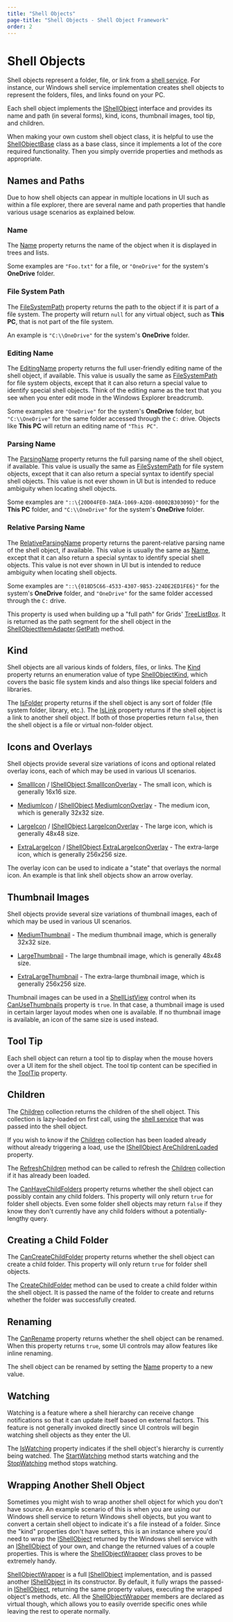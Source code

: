 ```yaml
---
title: "Shell Objects"
page-title: "Shell Objects - Shell Object Framework"
order: 2
---
```

# Shell Objects

Shell objects represent a folder, file, or link from a [shell service](shell-services.md).  For instance, our Windows shell service implementation creates shell objects to represent the folders, files, and links found on your PC.

Each shell object implements the [IShellObject](xref:ActiproSoftware.Shell.IShellObject) interface and provides its name and path (in several forms), kind, icons, thumbnail images, tool tip, and children.

When making your own custom shell object class, it is helpful to use the [ShellObjectBase](xref:ActiproSoftware.Shell.ShellObjectBase) class as a base class, since it implements a lot of the core required functionality.  Then you simply override properties and methods as appropriate.

## Names and Paths

Due to how shell objects can appear in multiple locations in UI such as within a file explorer, there are several name and path properties that handle various usage scenarios as explained below.

### Name

The [Name](xref:ActiproSoftware.Shell.IShellObject.Name) property returns the name of the object when it is displayed in trees and lists.

Some examples are `"Foo.txt"` for a file, or `"OneDrive"` for the system's **OneDrive** folder.

### File System Path

The [FileSystemPath](xref:ActiproSoftware.Shell.IShellObject.FileSystemPath) property returns the path to the object if it is part of a file system.  The property will return `null` for any virtual object, such as **This PC**, that is not part of the file system.

An example is `"C:\\OneDrive"` for the system's **OneDrive** folder.

### Editing Name

The [EditingName](xref:ActiproSoftware.Shell.IShellObject.EditingName) property returns the full user-friendly editing name of the shell object, if available.  This value is usually the same as [FileSystemPath](xref:ActiproSoftware.Shell.IShellObject.FileSystemPath) for file system objects, except that it can also return a special value to identify special shell objects.  Think of the editing name as the text that you see when you enter edit mode in the Windows Explorer breadcrumb.

Some examples are `"OneDrive"` for the system's **OneDrive** folder, but `"C:\\OneDrive"` for the same folder accessed through the `C:` drive.  Objects like **This PC** will return an editing name of `"This PC"`.

### Parsing Name

The [ParsingName](xref:ActiproSoftware.Shell.IShellObject.ParsingName) property returns the full parsing name of the shell object, if available.  This value is usually the same as [FileSystemPath](xref:ActiproSoftware.Shell.IShellObject.FileSystemPath) for file system objects, except that it can also return a special syntax to identify special shell objects.  This value is not ever shown in UI but is intended to reduce ambiguity when locating shell objects.

Some examples are `"::\{20D04FE0-3AEA-1069-A2D8-08002B30309D}"` for the **This PC** folder, and `"C:\\OneDrive"` for the system's **OneDrive** folder.

### Relative Parsing Name

The [RelativeParsingName](xref:ActiproSoftware.Shell.IShellObject.RelativeParsingName) property returns the parent-relative parsing name of the shell object, if available.  This value is usually the same as [Name](xref:ActiproSoftware.Shell.IShellObject.Name), except that it can also return a special syntax to identify special shell objects.  This value is not ever shown in UI but is intended to reduce ambiguity when locating shell objects.

Some examples are `"::\{018D5C66-4533-4307-9B53-224DE2ED1FE6}"` for the system's **OneDrive** folder, and `"OneDrive"` for the same folder accessed through the `C:` drive.

This property is used when building up a "full path" for Grids' [TreeListBox](xref:@ActiproUIRoot.Controls.Grids.TreeListBox).  It is returned as the path segment for the shell object in the [ShellObjectItemAdapter](xref:@ActiproUIRoot.Controls.Shell.ShellObjectItemAdapter).[GetPath](xref:@ActiproUIRoot.Controls.Shell.ShellObjectItemAdapter.GetPath*) method.

## Kind

Shell objects are all various kinds of folders, files, or links.  The [Kind](xref:ActiproSoftware.Shell.IShellObject.Kind) property returns an enumeration value of type [ShellObjectKind](xref:ActiproSoftware.Shell.ShellObjectKind), which covers the basic file system kinds and also things like special folders and libraries.

The [IsFolder](xref:ActiproSoftware.Shell.IShellObject.IsFolder) property returns if the shell object is any sort of folder (file system folder, library, etc.).  The [IsLink](xref:ActiproSoftware.Shell.IShellObject.IsLink) property returns if the shell object is a link to another shell object.  If both of those properties return `false`, then the shell object is a file or virtual non-folder object.

## Icons and Overlays

Shell objects provide several size variations of icons and optional related overlay icons, each of which may be used in various UI scenarios.

- [SmallIcon](xref:ActiproSoftware.Shell.IShellObject.SmallIcon) / [IShellObject](xref:ActiproSoftware.Shell.IShellObject).[SmallIconOverlay](xref:ActiproSoftware.Shell.IShellObject.SmallIconOverlay) - The small icon, which is generally 16x16 size.

- [MediumIcon](xref:ActiproSoftware.Shell.IShellObject.MediumIcon) / [IShellObject](xref:ActiproSoftware.Shell.IShellObject).[MediumIconOverlay](xref:ActiproSoftware.Shell.IShellObject.MediumIconOverlay) - The medium icon, which is generally 32x32 size.

- [LargeIcon](xref:ActiproSoftware.Shell.IShellObject.LargeIcon) / [IShellObject](xref:ActiproSoftware.Shell.IShellObject).[LargeIconOverlay](xref:ActiproSoftware.Shell.IShellObject.LargeIconOverlay) - The large icon, which is generally 48x48 size.

- [ExtraLargeIcon](xref:ActiproSoftware.Shell.IShellObject.ExtraLargeIcon) / [IShellObject](xref:ActiproSoftware.Shell.IShellObject).[ExtraLargeIconOverlay](xref:ActiproSoftware.Shell.IShellObject.ExtraLargeIconOverlay) - The extra-large icon, which is generally 256x256 size.

The overlay icon can be used to indicate a "state" that overlays the normal icon.  An example is that link shell objects show an arrow overlay.

## Thumbnail Images

Shell objects provide several size variations of thumbnail images, each of which may be used in various UI scenarios.

- [MediumThumbnail](xref:ActiproSoftware.Shell.IShellObject.MediumThumbnail) - The medium thumbnail image, which is generally 32x32 size.

- [LargeThumbnail](xref:ActiproSoftware.Shell.IShellObject.LargeThumbnail) - The large thumbnail image, which is generally 48x48 size.

- [ExtraLargeThumbnail](xref:ActiproSoftware.Shell.IShellObject.ExtraLargeThumbnail) - The extra-large thumbnail image, which is generally 256x256 size.

Thumbnail images can be used in a [ShellListView](../shelllistview.md) control when its [CanUseThumbnails](xref:@ActiproUIRoot.Controls.Shell.ShellListView.CanUseThumbnails) property is `true`.  In that case, a thumbnail image is used in certain larger layout modes when one is available.  If no thumbnail image is available, an icon of the same size is used instead.

## Tool Tip

Each shell object can return a tool tip to display when the mouse hovers over a UI item for the shell object.  The tool tip content can be specified in the [ToolTip](xref:ActiproSoftware.Shell.IShellObject.ToolTip) property.

## Children

The [Children](xref:ActiproSoftware.Shell.IShellObject.Children) collection returns the children of the shell object.  This collection is lazy-loaded on first call, using the [shell service](shell-services.md) that was passed into the shell object.

If you wish to know if the [Children](xref:ActiproSoftware.Shell.IShellObject.Children) collection has been loaded already without already triggering a load, use the [IShellObject](xref:ActiproSoftware.Shell.IShellObject).[AreChildrenLoaded](xref:ActiproSoftware.Shell.IShellObject.AreChildrenLoaded) property.

The [RefreshChildren](xref:ActiproSoftware.Shell.IShellObject.RefreshChildren*) method can be called to refresh the [Children](xref:ActiproSoftware.Shell.IShellObject.Children) collection if it has already been loaded.

The [CanHaveChildFolders](xref:ActiproSoftware.Shell.IShellObject.CanHaveChildFolders) property returns whether the shell object can possibly contain any child folders.  This property will only return `true` for folder shell objects.  Even some folder shell objects may return `false` if they know they don't currently have any child folders without a potentially-lengthy query.

## Creating a Child Folder

The [CanCreateChildFolder](xref:ActiproSoftware.Shell.IShellObject.CanCreateChildFolder) property returns whether the shell object can create a child folder.  This property will only return `true` for folder shell objects.

The [CreateChildFolder](xref:ActiproSoftware.Shell.IShellObject.CreateChildFolder*) method can be used to create a child folder within the shell object.  It is passed the name of the folder to create and returns whether the folder was successfully created.

## Renaming

The [CanRename](xref:ActiproSoftware.Shell.IShellObject.CanRename) property returns whether the shell object can be renamed.  When this property returns `true`, some UI controls may allow features like inline renaming.

The shell object can be renamed by setting the [Name](xref:ActiproSoftware.Shell.IShellObject.Name) property to a new value.

## Watching

Watching is a feature where a shell hierarchy can receive change notifications so that it can update itself based on external factors.  This feature is not generally invoked directly since UI controls will begin watching shell objects as they enter the UI.

The [IsWatching](xref:ActiproSoftware.Shell.IShellObject.IsWatching) property indicates if the shell object's hierarchy is currently being watched.  The [StartWatching](xref:ActiproSoftware.Shell.IShellObject.StartWatching*) method starts watching and the [StopWatching](xref:ActiproSoftware.Shell.IShellObject.StopWatching*) method stops watching.

## Wrapping Another Shell Object

Sometimes you might wish to wrap another shell object for which you don't have source.  An example scenario of this is when you are using our Windows shell service to return Windows shell objects, but you want to convert a certain shell object to indicate it's a file instead of a folder.  Since the "kind" properties don't have setters, this is an instance where you'd need to wrap the [IShellObject](xref:ActiproSoftware.Shell.IShellObject) returned by the Windows shell service with an [IShellObject](xref:ActiproSoftware.Shell.IShellObject) of your own, and change the returned values of a couple properties.  This is where the [ShellObjectWrapper](xref:ActiproSoftware.Shell.ShellObjectWrapper) class proves to be extremely handy.

[ShellObjectWrapper](xref:ActiproSoftware.Shell.ShellObjectWrapper) is a full [IShellObject](xref:ActiproSoftware.Shell.IShellObject) implementation, and is passed another [IShellObject](xref:ActiproSoftware.Shell.IShellObject) in its constructor.  By default, it fully wraps the passed-in [IShellObject](xref:ActiproSoftware.Shell.IShellObject), returning the same property values, executing the wrapped object's methods, etc.  All the [ShellObjectWrapper](xref:ActiproSoftware.Shell.ShellObjectWrapper) members are declared as virtual though, which allows you to easily override specific ones while leaving the rest to operate normally.
